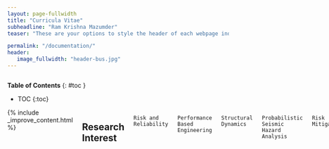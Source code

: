 ```yaml
---
layout: page-fullwidth
title: "Curricula Vitae"
subheadline: "Ram Krishna Mazumder"
teaser: "These are your options to style the header of each webpage individually. <em>Feeling Responsive</em> uses <a href='http://srobbin.com/jquery-plugins/backstretch/'>Backstretch by Scott Robin</a> to expand them from left to right. The width should be 1600 pixel or higher using a ratio like 16:9 or 21:9 or 2:1."

permalink: "/documentation/"
header:
   image_fullwidth: "header-bus.jpg"
---
```

<div class="row">
<div class="medium-4 medium-push-8 columns" markdown="1">
<div class="panel radius" markdown="1">
   
**Table of Contents**
{: #toc }
*  TOC
{:toc}
</div>
</div><!-- /.medium-4.columns -->

<div class="medium-8 medium-pull-4 columns" markdown="1">
{% include _improve_content.html %}

## Research Interest
   `Risk and Reliability`

   `Performance Based Engineering`

   `Structural Dynamics`

   `Probabilistic Seismic Hazard Analysis`

   `Risk Mitigation`

## Employment History
Aug 2017 - Now       |Graduate Teaching Assistant| Dept. of Civil Engineering, Case Western Reserve University, Cleveland, Ohio

Aug 2016 - Now       |Graduate Research Assistant| Dept. of Civil Engineering, Case Western Reserve University, Cleveland, Ohio

May 2015 - Now       |Assistant Professor| Institute of Earthquake Engineering Research, Chittagong University of Engineering and Technology, Bangladesh

May 2013 - May 2015  |Research Lecturer| Institute of Earthquake Engineering Research, Chittagong University of Engineering and Technology, Bangladesh

Oct 2010 - Dec 2011  |Research Engineer| Bangladesh University of Engineering and Technology, Bangladesh

June 2010 - Sep 2010 |Project Engineer| Trust Alliance Technology Limited, Dhaka, Bangladesh

July 2009 - May 2010 |Structural Engineer| Urban Disaster Risk Management, Asian Disaster Preparedness Center, Dhaka Office, Bangladesh

Aug 2008 - Jan 2009  |Research Assistant| Earthquake and Tsunami Preparedness Program, Asian Disaster Preparedness Center, Sylhet Office, Bangladesh

## Awards/Fellowships

2018  | the Roy Harley Prize for promising graduate in Civil Engineering at Case Western Reserve University | USA
2016  | Graduate Research Assistantship for Doctoral Study at Case Western Reserve University | USA
2015  | GFZ Grant for participate International Training Course on Seismic Hazard, Risk and Mitigation at GFZ Potsdam | Germany
2014  | Wilsdorf Foundation and the “Bureau de la Solidarité Internationale” grant at University of Geneva | Switzerland
2012  | Eurasian University Network for International Co-operation in Earthquake Fellowship | Italy
2011  | SAARC Disaster Management Center Fellowship | India

## Membership

E- Affiliate | Earthquake Engineering Research Institute (EERI) | 15337
Member     | American Society of Civil Engineers |10949854
Member     | International Association of Life Cycle Civil Engineering
Member     | Institute of Engineers Bangladesh (IEB) | M-27463
Member     | Bangladesh Society for Geotechnical Engineering (BSGE) | 2012-001
Life Fellow | Bangladesh Earthquake Society (BES) | 249

## Languages

`Bengali -native`  `English` `Hindi`  `Basic Italian`

## Skills

`OpenSees`  `FEAP`  `SAP2000`  `ArcGIS`  `Matlab` `MS Office` `Python`

## Extra Curricular

Listening to Music, | Exploring History & Culture,  | Traveling,  | Volunteer

## Journal Reviewer

* ASCE Journal of `Infrastructure System`
* ASCE Journal of `Water Resource Planning and Management`
* ASTM Journal of Testing and Evaluation
* Geotechnical Engineering Journal of the `SEAGS & AGSSEA`
